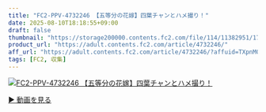 ```yaml
---
title: "FC2-PPV-4732246 【五等分の花嫁】四葉チャンとハメ撮り！"
date: 2025-08-10T18:18:55+09:00
draft: false
thumbnail: "https://storage200000.contents.fc2.com/file/114/11382951/1753286058.58.jpg"
product_url: "https://adult.contents.fc2.com/article/4732246/"
aff_url: "https://adult.contents.fc2.com/article/4732246/?affuid=TXpnM01qYzFNalk9"
tags: [FC2, 収集]
---
```

[![FC2-PPV-4732246 【五等分の花嫁】四葉チャンとハメ撮り！](https://storage200000.contents.fc2.com/file/114/11382951/1753286058.58.jpg)](https://adult.contents.fc2.com/article/4732246/?affuid=TXpnM01qYzFNalk9)

[▶︎ 動画を見る](https://adult.contents.fc2.com/article/4732246/?affuid=TXpnM01qYzFNalk9)
